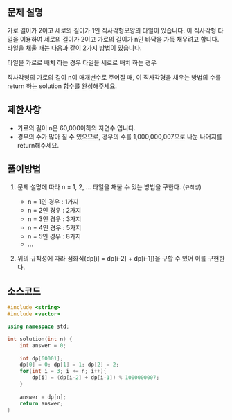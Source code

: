 ## 문제 설명
가로 길이가 2이고 세로의 길이가 1인 직사각형모양의 타일이 있습니다. 이 직사각형 타일을 이용하여 세로의 길이가 2이고 가로의 길이가 n인 바닥을 가득 채우려고 합니다. 타일을 채울 때는 다음과 같이 2가지 방법이 있습니다.

타일을 가로로 배치 하는 경우
타일을 세로로 배치 하는 경우

직사각형의 가로의 길이 n이 매개변수로 주어질 때, 이 직사각형을 채우는 방법의 수를 return 하는 solution 함수를 완성해주세요.


## 제한사항
- 가로의 길이 n은 60,000이하의 자연수 입니다.
- 경우의 수가 많아 질 수 있으므로, 경우의 수를 1,000,000,007으로 나눈 나머지를 return해주세요.


## 풀이방법
1. 문제 설명에 따라 n = 1, 2, ... 타일을 채울 수 있는 방법을 구한다. (`규칙성`)
   - n = 1인 경우 : 1가지
   - n = 2인 경우 : 2가지
   - n = 3인 경우 : 3가지
   - n = 4인 경우 : 5가지
   - n = 5인 경우 : 8가지
   - ...

2. 위의 규칙성에 따라 점화식(dp[i] = dp[i-2] + dp[i-1])을 구할 수 있어 이를 구현한다.


## 소스코드
```c++
#include <string>
#include <vector>

using namespace std;

int solution(int n) {
    int answer = 0;
    
    int dp[60001];
    dp[0] = 0; dp[1] = 1; dp[2] = 2;
    for(int i = 3; i <= n; i++){
        dp[i] = (dp[i-2] + dp[i-1]) % 1000000007;
    }
    
    answer = dp[n];
    return answer;
}
```